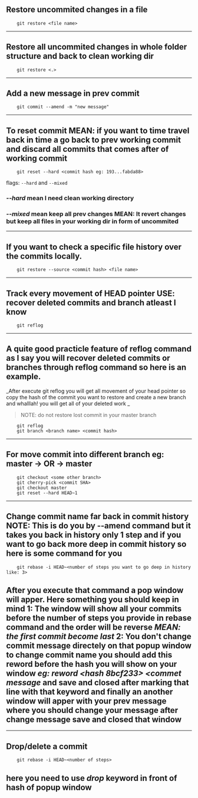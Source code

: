 ## Restore uncommited changes in a file

```
    git restore <file name>
```

---

## Restore all uncommited changes in whole folder structure and back to clean working dir

```
    git restore <.>
```

---

## Add a new message in prev commit

```
    git commit --amend -m "new message"
```

---

## To reset commit **MEAN: if you want to time travel back in time a go back to prev working commit and discard all commits that comes after of working commit**

```
    git reset --hard <commit hash eg: 193...fabda88>
```

flags: `--hard` and `--mixed`

### _--hard_ mean I need clean working directory

### _--mixed_ mean keep all prev changes **MEAN: It revert changes but keep all files in your working dir in form of uncommited**

---

## If you want to check a specific file history over the commits locally.

```
    git restore --source <commit hash> <file name>
```

---

## Track every movement of HEAD pointer **USE: recover deleted commits and branch atleast I know**

```
    git reflog
```

---

## A quite good practicle feature of reflog command as I say you will recover deleted commits or branches through reflog command so here is an example.

_After execute git reflog you will get all movement of your head pointer so copy the hash of the commit you want to restore and create a new branch and whalllah! you will get all of your deleted work _

> NOTE: do not restore lost commit in your master branch

```
    git reflog
    git branch <branch name> <commit hash>
```

---

## For move commit into different branch **eg: master -> <some other branch> OR <some other branch> -> master**

```
    git checkout <some other branch>
    git cherry-pick <commit SHA>
    git checkout master
    git reset --hard HEAD~1
```

---

## Change commit name far back in commit history **NOTE: This is do you by --amend command but it takes you back in history only 1 step** and if you want to go back more deep in commit history so here is some command for you

```
    git rebase -i HEAD~<number of steps you want to go deep in history like: 3>
```

## After you execute that command a pop window will apper. **Here something you should keep in mind 1: The window will show all your commits before the number of steps you provide in rebase command and the order will be reverse _MEAN: the first commit become last_ 2: You don't change commit message directely on that popup window to change commit name you should add this **reword** before the hash you will show on your window _eg: reword <hash 8bcf233> <commet message_ and save and closed after marking that line with that keyword and finally an another window will apper with your prev message where you should change your message after change message save and closed that window**

---

## Drop/delete a commit

```
    git rebase -i HEAD~<number of steps>
```

## here you need to use _drop_ keyword in front of hash of popup window
